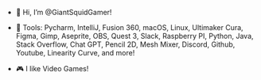 - 🦑 Hi, I’m @GiantSquidGamer!
  
- 🔨 Tools: Pycharm, IntelliJ, Fusion 360, macOS, Linux, Ultimaker Cura, Figma, Gimp, Aseprite, OBS, Quest 3, Slack, Raspberry PI, Python, Java, Stack Overflow, Chat GPT, Pencil 2D, Mesh Mixer, Discord, Github, Youtube, Linearity Curve, and more!

- 🎮 I like Video Games!

<!---
GiantSquidGamer/GiantSquidGamer is a ✨ special ✨ repository because its `README.md` (this file) appears on your GitHub profile.
You can click the Preview link to take a look at your changes.
--->
